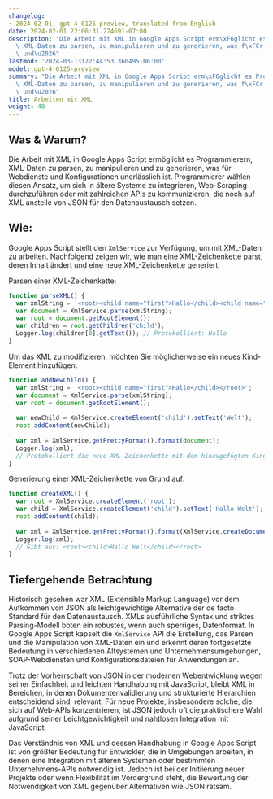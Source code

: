 ```yaml
---
changelog:
- 2024-02-01, gpt-4-0125-preview, translated from English
date: 2024-02-01 22:06:31.274691-07:00
description: "Die Arbeit mit XML in Google Apps Script erm\xF6glicht es Programmierern,\
  \ XML-Daten zu parsen, zu manipulieren und zu generieren, was f\xFCr Webdienste\
  \ und\u2026"
lastmod: '2024-03-13T22:44:53.360495-06:00'
model: gpt-4-0125-preview
summary: "Die Arbeit mit XML in Google Apps Script erm\xF6glicht es Programmierern,\
  \ XML-Daten zu parsen, zu manipulieren und zu generieren, was f\xFCr Webdienste\
  \ und\u2026"
title: Arbeiten mit XML
weight: 40
---
```


## Was & Warum?

Die Arbeit mit XML in Google Apps Script ermöglicht es Programmierern, XML-Daten zu parsen, zu manipulieren und zu generieren, was für Webdienste und Konfigurationen unerlässlich ist. Programmierer wählen diesen Ansatz, um sich in ältere Systeme zu integrieren, Web-Scraping durchzuführen oder mit zahlreichen APIs zu kommunizieren, die noch auf XML anstelle von JSON für den Datenaustausch setzen.

## Wie:

Google Apps Script stellt den `XmlService` zur Verfügung, um mit XML-Daten zu arbeiten. Nachfolgend zeigen wir, wie man eine XML-Zeichenkette parst, deren Inhalt ändert und eine neue XML-Zeichenkette generiert.

Parsen einer XML-Zeichenkette:

```javascript
function parseXML() {
  var xmlString = '<root><child name="first">Hallo</child><child name="second">Welt</child></root>';
  var document = XmlService.parse(xmlString);
  var root = document.getRootElement();
  var children = root.getChildren('child');
  Logger.log(children[0].getText()); // Protokolliert: Hallo
}
```

Um das XML zu modifizieren, möchten Sie möglicherweise ein neues Kind-Element hinzufügen:

```javascript
function addNewChild() {
  var xmlString = '<root><child name="first">Hallo</child></root>';
  var document = XmlService.parse(xmlString);
  var root = document.getRootElement();
  
  var newChild = XmlService.createElement('child').setText('Welt');
  root.addContent(newChild);
  
  var xml = XmlService.getPrettyFormat().format(document);
  Logger.log(xml);
  // Protokolliert die neue XML-Zeichenkette mit dem hinzugefügten Kind-Element
}
```

Generierung einer XML-Zeichenkette von Grund auf:

```javascript
function createXML() {
  var root = XmlService.createElement('root');
  var child = XmlService.createElement('child').setText('Hallo Welt');
  root.addContent(child);
  
  var xml = XmlService.getPrettyFormat().format(XmlService.createDocument(root));
  Logger.log(xml);
  // Gibt aus: <root><child>Hallo Welt</child></root>
}
```

## Tiefergehende Betrachtung

Historisch gesehen war XML (Extensible Markup Language) vor dem Aufkommen von JSON als leichtgewichtige Alternative der de facto Standard für den Datenaustausch. XMLs ausführliche Syntax und striktes Parsing-Modell boten ein robustes, wenn auch sperriges, Datenformat. In Google Apps Script kapselt die `XmlService` API die Erstellung, das Parsen und die Manipulation von XML-Daten ein und erkennt deren fortgesetzte Bedeutung in verschiedenen Altsystemen und Unternehmensumgebungen, SOAP-Webdiensten und Konfigurationsdateien für Anwendungen an.

Trotz der Vorherrschaft von JSON in der modernen Webentwicklung wegen seiner Einfachheit und leichten Handhabung mit JavaScript, bleibt XML in Bereichen, in denen Dokumentenvalidierung und strukturierte Hierarchien entscheidend sind, relevant. Für neue Projekte, insbesondere solche, die sich auf Web-APIs konzentrieren, ist JSON jedoch oft die praktischere Wahl aufgrund seiner Leichtgewichtigkeit und nahtlosen Integration mit JavaScript.

Das Verständnis von XML und dessen Handhabung in Google Apps Script ist von größter Bedeutung für Entwickler, die in Umgebungen arbeiten, in denen eine Integration mit älteren Systemen oder bestimmten Unternehmens-APIs notwendig ist. Jedoch ist bei der Initiierung neuer Projekte oder wenn Flexibilität im Vordergrund steht, die Bewertung der Notwendigkeit von XML gegenüber Alternativen wie JSON ratsam.
